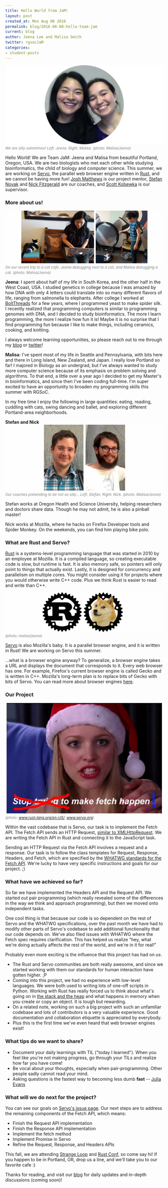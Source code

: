 ```yaml
---
title: Hello World from JaM!
layout: post
created_at: Mon Aug 08 2016
permalink: blog/2016-08-08-hello-team-jam
current: blog
author: Jeena Lee and Malisa Smith
twitter: rgsocJaM
categories:
- student-posts
---
```


<img src='/img/blog/2016/team-jam.png' onmouseover="this.src='/img/blog/2016/team-jam-funny.png';" onmouseout="this.src='/img/blog/2016/team-jam.png';" /><font color="grey"><small><i>We are silly sometimes! Left: Jeena. Right: Malisa. (photo: Malisa/Jeena)</i></small></font>


Hello World! We are Team JaM: Jeena and Malisa from beautiful Portland, Oregon, USA. We are two biologists who met each other while studying bioinformatics, the child of biology and computer science. This summer, we are working on [Servo](https://servo.org/), the parallel web browser engine written in [Rust](https://www.rust-lang.org/en-US/), and we cannot be having more fun! [Josh Matthews](https://twitter.com/lastontheboat) is our project mentor, [Stefan Novak](https://twitter.com/datahipster) and [Nick Fitzgerald](https://twitter.com/fitzgen) are our coaches, and [Scott Kobewka](http://scottontheinter.net/) is our supervisor.

### More about us!
![Debugging Cats](/img/blog/2016/team-jam-jeena-malisa.png)<font color="grey"><small><i>On our recent trip to a cat cafe. Jeena debugging next to a cat, and Malisa debugging a cat. (photo: Malisa/Jeena)</i></small></font>

**Jeena**:
I spent about half of my life in South Korea, and the other half in the West Coast, USA. I studied genetics in college because I was amazed by how DNA with only 4 letters could translate into so many different flavors of life, ranging from salmonella to elephants. After college I worked at [BoltThreads](https://boltthreads.com/) for a few years, where I programmed yeast to make spider silk. I recently realized that programming computers is similar to programming genomes with DNA, and I decided to study bioinformatics. The more I learn programming, the more I realize how fun it is! Maybe it is no surprise that I find programming fun because I like to make things, including ceramics, cooking, and knitting.

I always welcome learning opportunities, so please reach out to me through my [blog](http://jeenalee.com/) or [twitter](https://twitter.com/theJeenaLee)!

<!-- malisa -->
**Malisa**:
I've spent most of my life in Seattle and Pennsylvania, with bits here and there in Long Island, New Zealand, and Japan. I really love Portland so far! I majored in Biology as an undergrad, but I've always wanted to study more computer science because of its emphasis on problem solving and algorithms. To that end, a little over a year ago I decided to get my Master's in bioinformatics, and since then I've been coding full-time. I'm super excited to have an opportunity to broaden my programming skills this summer with RGSoC.

In my free time I enjoy the following in large quantities: eating, reading, cuddling with cats, swing dancing and ballet, and exploring different Portland-area neighborhoods.

**Stefan and Nick**
![JaM Coaches](/img/blog/2016/team-jam-coaches.png)<font color="grey"><small><i>Our coaches pretending to be not so silly... Left: Stefan. Right: Nick. (photo: Malisa/Jeena)</i></small></font>

Stefan works at Oregon Health and Science University, helping researchers and doctors share data. Though he may not admit, he is also a pinball master!

Nick works at Mozilla, where he hacks on Firefox Developer tools and Spider Monkey. On the weekends, you can find him playing bike polo.

<!-- malisa -->
### What are Rust and Servo?

[Rust](https://doc.rust-lang.org/book/README.html) is a systems-level programming language that was started in 2010 by an employee at Mozilla. It is a compiled language, so creating executable code is slow, but runtime is fast. It is also memory safe, so pointers will only point to things that actually exist. Lastly, it is designed for concurrency and parallelism on multiple cores. You might consider using it for projects where you would otherwise write C++ code. Plus we think Rust is easier to read and write than C++.

![rust-servo-doge](/img/blog/2016/team-jam-rust-servo.png)<font color="grey"><small><i>(photo: malisa/jeena)</i></small></font>

[Servo](https://servo.org/) is also Mozilla's baby. It is a parallel browser engine, and it is written in Rust! We are working on Servo this summer.

...what is a browser engine anyway? To generalize, a browser engine takes a URL and displays the document that corresponds to it. Every web browser has one. For example, Firefox's current browser engine is called Gecko and is written in C++. Mozilla's long-term plan is to replace bits of Gecko with bits of Servo. You can read more about browser engines [here](https://en.wikipedia.org/wiki/Web_browser_engine#Technical_operation).

<!-- malisa -->
### Our Project
![fetch](/img/blog/2016/team-jam-make-fetch-happen.jpg)<font color="grey"><small><i>(photo: www.rust-lang.org/en-US/, www.servo.org)</i></small></font>

Within the vast codebase that is Servo, our task is to implement the Fetch API. The Fetch API sends an HTTP Request, [similar to XMLHttpRequest](https://developers.google.com/web/updates/2015/03/introduction-to-fetch). We are writing the Fetch API in Rust and connecting it to the JavaScript task.

Sending an HTTP Request via the Fetch API involves a request and a response. Our task is to follow the class templates for Request, Response, Headers, and Fetch, which are specified by the [WHATWG standards for the Fetch API](https://fetch.spec.whatwg.org/). We're lucky to have very specific instructions and goals for our project. ;)

### What have we achieved so far?


So far we have implemented the Headers API and the Request API. We started out pair programming (which really revealed some of the differences in the way we think and approach programming), but then we moved onto independent tasks.

One cool thing is that because our code is so dependent on the rest of Servo and the WHATWG specifications, over the past month we have had to modify other parts of Servo's codebase to add additional functionality that our code depends on. We've also filed issues with WHATWG where the Fetch spec requires clarification. This has helped us realize "hey, what we're doing actually affects the rest of the world, and we're in it for real!"

Probably even more exciting is the influence that this project has had on *us*.

- The Rust and Servo communities are both really awesome, and since we started working with them our standards for human interaction have gotten higher. ;P
- Coming into this project, we had no experience with low-level languages. We were both used to writing lots of one-off scripts in Python. Working with Rust has really forced us to think about what's going on in [the stack and the heap](https://doc.rust-lang.org/book/the-stack-and-the-heap.html) and what happens in memory when you create or copy an object. It is tough but rewarding.
- On a related note, working on such a big project with such an unfamiliar codebase and lots of contributors is a very valuable experience. Good documentation and collaboration etiquette is appreciated by everybody.
- Plus this is the first time we've even heard that web browser engines exist!

<!-- together -->
### What tips do we want to share?
- Document your daily learnings with TIL ("today I learned"). When you feel like you're not making progress, go through your TILs and realize how far you have come!
- Be vocal about your thoughts, especially when pair-programming. Other people sadly cannot read your mind.
- Asking questions is the fastest way to becoming less dumb **fast** -- [Julia Evans](https://twitter.com/b0rk/status/755020037979856896)

### What will we do next for the project?
You can see our goals on [Servo's issue page](https://github.com/servo/servo/issues/11894). Our next steps are to address the remaining components of the Fetch API, which means:
- Finish the Request API implementation
- Finish the Response API implementation
- Implement the fetch method
- Implement Promise in Servo
- Refine the Request, Response, and Headers APIs

This fall, we are attending [Strange Loop](http://thestrangeloop.com/) and [Rust Conf](http://rustconf.com/), so come say hi! If you happen to be in Portland, OR, drop us a line, and we'll take you to our favorite cafe :)

Thanks for reading, and visit our [blog](https://rgsoc-jam.github.io/) for daily updates and in-depth discussions (coming soon)!
